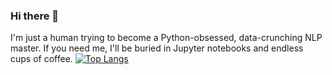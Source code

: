 ### Hi there 👋
I'm just a human trying to become a Python-obsessed, data-crunching NLP master. If you need me, I'll be buried in Jupyter notebooks and endless cups of coffee.
[![Top Langs](https://github-readme-stats.vercel.app/api/top-langs/?username=haissaoui)](https://github.com/haissaoui/github-readme-stats)

<!--
**haissaoui/haissaoui** is a ✨ _special_ ✨ repository because its `README.md` (this file) appears on your GitHub profile.

Here are some ideas to get you started:

- 🔭 I’m currently working on ...
- 🌱 I’m currently learning Python
- 👯 I’m looking to collaborate on ...
- 🤔 I’m looking for help with ...
- 💬 Ask me about ...
- 📫 How to reach me: ...
- 😄 Pronouns: ...
- ⚡ Fun fact: ...
-->
